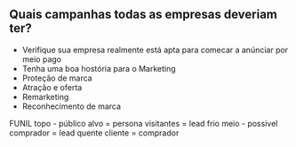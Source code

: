 ## Quais campanhas todas as empresas deveriam ter?

* Verifique sua empresa realmente está apta para comecar a anúnciar por meio pago
* Tenha uma boa hostória para o Marketing
* Proteção de marca
* Atração e oferta
* Remarketing
* Reconhecimento de marca

FUNIL
topo - público alvo = persona
       visitantes = lead frio
meio - possivel comprador = lead quente
       cliente = comprador